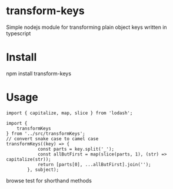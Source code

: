 # transform-keys
Simple nodejs module for transforming plain object keys written in typescript 

# Install

npm install transform-keys

# Usage 


```
import { capitalize, map, slice } from 'lodash';

import {
    transformKeys
} from '../src/transformKeys';
// convert snake case to camel case
transformKeys((key) => {
            const parts = key.split('_');
            const allButFirst = map(slice(parts, 1), (str) => capitalize(str));
            return [parts[0], ...allButFirst].join('');
        }, subject);
```

browse test for shorthand methods


